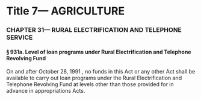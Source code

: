 
# Title 7— AGRICULTURE
### CHAPTER 31— RURAL ELECTRIFICATION AND TELEPHONE SERVICE
#### § 931a. Level of loan programs under Rural Electrification and Telephone Revolving Fund

On and after October 28, 1991 , no funds in this Act or any other Act shall be available to carry out loan programs under the Rural Electrification and Telephone Revolving Fund at levels other than those provided for in advance in appropriations Acts.
